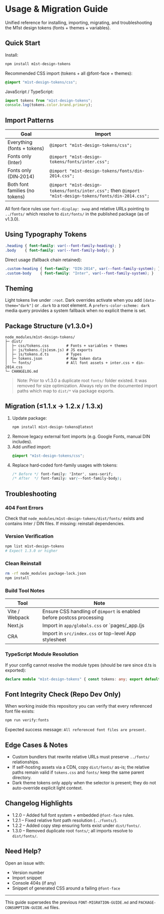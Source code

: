 # Usage & Migration Guide

Unified reference for installing, importing, migrating, and troubleshooting the M1st design tokens (fonts + themes + variables).

## Quick Start

Install:
```bash
npm install m1st-design-tokens
```

Recommended CSS import (tokens + all @font-face + themes):
```css
@import "m1st-design-tokens/css";
```

JavaScript / TypeScript:
```js
import tokens from "m1st-design-tokens";
console.log(tokens.color.brand.primary);
```

## Import Patterns

| Goal | Import |
|------|--------|
| Everything (fonts + tokens) | `@import "m1st-design-tokens/css";` |
| Fonts only (Inter) | `@import "m1st-design-tokens/fonts/inter.css";` |
| Fonts only (DIN‑2014) | `@import "m1st-design-tokens/fonts/din-2014.css";` |
| Both font families (no tokens) | `@import "m1st-design-tokens/fonts/inter.css";` then `@import "m1st-design-tokens/fonts/din-2014.css";` |

All font-face rules use `font-display: swap` and relative URLs pointing to `../fonts/` which resolve to `dist/fonts/` in the published package (as of v1.3.0).

## Using Typography Tokens

```css
.heading { font-family: var(--font-family-heading); }
.body    { font-family: var(--font-family-body); }
```

Direct usage (fallback chain retained):
```css
.custom-heading { font-family: "DIN-2014", var(--font-family-system); }
.custom-body    { font-family: "Inter", var(--font-family-system); }
```

## Theming

Light tokens live under `:root`. Dark overrides activate when you add `[data-theme="dark"]` or `.dark` to a root element. A `prefers-color-scheme: dark` media query provides a system fallback when no explicit theme is set.

## Package Structure (v1.3.0+)
```
node_modules/m1st-design-tokens/
├─ dist/
│  ├─ css/tokens.css        # Fonts + variables + themes
│  ├─ js/tokens.(js|esm.js) # JS exports
│  ├─ js/tokens.d.ts        # Types
│  ├─ tokens.json           # Raw token data
│  └─ fonts/                # All font assets + inter.css + din-2014.css
└─ CHANGELOG.md
```

> Note: Prior to v1.3.0 a duplicate root `fonts/` folder existed. It was removed for size optimization. Always rely on the documented import paths which map to `dist/*` via package exports.

## Migration (≤1.1.x → 1.2.x / 1.3.x)

1. Update package:
   ```bash
   npm install m1st-design-tokens@latest
   ```
2. Remove legacy external font imports (e.g. Google Fonts, manual DIN includes).
3. Add unified import:
   ```css
   @import "m1st-design-tokens/css";
   ```
4. Replace hard‑coded font-family usages with tokens:
   ```css
   /* Before */ font-family: 'Inter', sans-serif;
   /* After  */ font-family: var(--font-family-body);
   ```

## Troubleshooting

### 404 Font Errors
Check that `node_modules/m1st-design-tokens/dist/fonts/` exists and contains Inter / DIN files. If missing: reinstall dependencies.

### Version Verification
```bash
npm list m1st-design-tokens
# Expect 1.3.0 or higher
```

### Clean Reinstall
```bash
rm -rf node_modules package-lock.json
npm install
```

### Build Tool Notes
| Tool | Note |
|------|------|
| Vite / Webpack | Ensure CSS handling of `@import` is enabled before postcss processing |
| Next.js | Import in `app/globals.css` or `pages/_app.(js|tsx)` global stylesheet |
| CRA | Import in `src/index.css` or top-level App stylesheet |

### TypeScript Module Resolution
If your config cannot resolve the module types (should be rare since d.ts is exported):
```ts
declare module "m1st-design-tokens" { const tokens: any; export default tokens; }
```

## Font Integrity Check (Repo Dev Only)

When working inside this repository you can verify that every referenced font file exists:
```bash
npm run verify:fonts
```
Expected success message: `All referenced font files are present.`

## Edge Cases & Notes
* Custom bundlers that rewrite relative URLs must preserve `../fonts/` relationships.
* If self-hosting assets via a CDN, copy `dist/fonts/` as-is; the relative paths remain valid if `tokens.css` and `fonts/` keep the same parent directory.
* Dark theme tokens only apply when the selector is present; they do not auto-override explicit light context.

## Changelog Highlights
* 1.2.0 – Added full font system + embedded `@font-face` rules.
* 1.2.1 – Fixed relative font path resolution (`../fonts/`).
* 1.2.2 – Added copy step ensuring fonts exist under `dist/fonts/`.
* 1.3.0 – Removed duplicate root `fonts/`; all imports resolve to `dist/fonts/`.

## Need Help?
Open an issue with:
* Version number
* Import snippet
* Console 404s (if any)
* Snippet of generated CSS around a failing `@font-face`

---
This guide supersedes the previous `FONT-MIGRATION-GUIDE.md` and `PACKAGE-CONSUMPTION-GUIDE.md` files.
